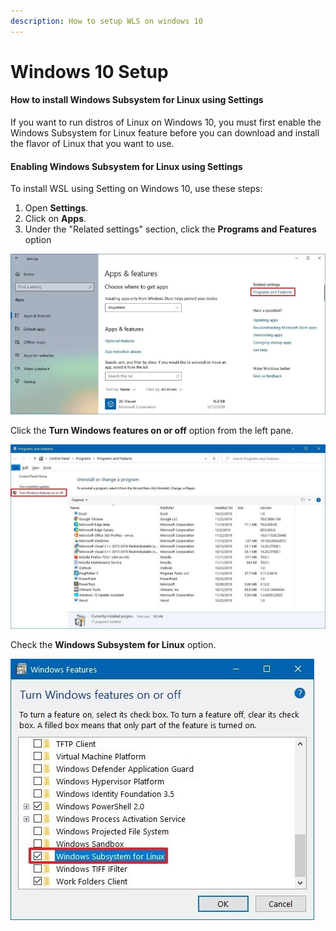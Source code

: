 ```yaml
---
description: How to setup WLS on windows 10
---
```


# Windows 10 Setup

#### How to install Windows Subsystem for Linux using Settings

If you want to run distros of Linux on Windows 10, you must first enable the Windows Subsystem for Linux feature before you can download and install the flavor of Linux that you want to use.

#### Enabling Windows Subsystem for Linux using Settings

To install WSL using Setting on Windows 10, use these steps:

1. Open **Settings**.
2. Click on **Apps**.
3. Under the "Related settings" section, click the **Programs and Features** option

![](.gitbook/assets/apps-features-programsfeatures-option.webp)

 Click the **Turn Windows features on or off** option from the left pane.

![](.gitbook/assets/controlpanel-turn-windows-features-option.jpg)

 Check the **Windows Subsystem for Linux** option.

![](.gitbook/assets/enable-windows-subsystem-linux-windows-10.jpg)

